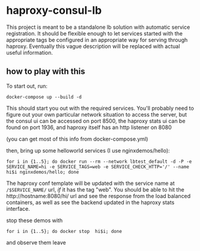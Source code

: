 
# haproxy-consul-lb

This project is meant to be a standalone lb solution with automatic service registration.  It should be flexible enough to let services started with the appropriate tags be configured in an appropriate way for serving through haproxy.  Eventually this vague description will be replaced with actual useful information.

## how to play with this

To start out, run:

```docker-compose up --build -d```

This should start you out with the required services.  You'll probably need to figure out your own particular network situation to access the server, but the consul ui can be accessed on port 8500, the haproxy stats ui can be found on port 1936, and haproxy itself has an http listener on 8080

(you can get most of this info from docker-compose.yml)

then, bring up some helloworld services (I use nginxdemos/hello):

```for i in {1..5}; do docker run --rm --network lbtest_default -d -P -e SERVICE_NAME=hi -e SERVICE_TAGS=web -e SERVICE_CHECK_HTTP='/' --name hi$i nginxdemos/hello; done```

The haproxy conf template will be updated with the service name at `/$SERVICE_NAME/` url, _if_ it has the tag "web".  You should be able to hit the http://hostname:8080/hi/ url and see the response from the load balanced containers, as well as see the backend updated in the haproxy stats interface.

stop these demos with

```for i in {1..5}; do docker stop  hi$i; done```

and observe them leave

